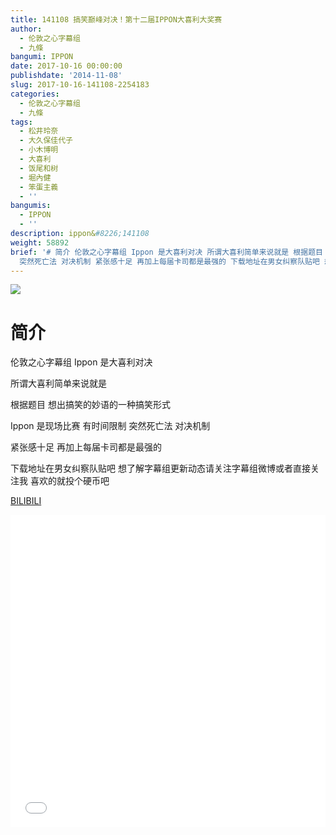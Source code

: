 ```yaml
---
title: 141108 搞笑巅峰对决！第十二届IPPON大喜利大奖赛
author:
  - 伦敦之心字幕组
  - 九條
bangumi: IPPON
date: 2017-10-16 00:00:00
publishdate: '2014-11-08'
slug: 2017-10-16-141108-2254183
categories:
  - 伦敦之心字幕组
  - 九條
tags:
  - 松井玲奈
  - 大久保佳代子
  - 小木博明
  - 大喜利
  - 饭尾和树
  - 堀內健
  - 笨蛋主義
  - ''
bangumis:
  - IPPON
  - ''
description: ippon&#8226;141108
weight: 58892
brief: '# 简介 伦敦之心字幕组 Ippon 是大喜利对决 所谓大喜利简单来说就是 根据题目 想出搞笑的妙语的一种搞笑形式 Ippon 是现场比赛 有时间限制
  突然死亡法 对决机制 紧张感十足 再加上每届卡司都是最强的 下载地址在男女纠察队贴吧 想了解字幕组更新动态请关注字幕组微博或者直接关注我 喜欢的就投个硬币吧'
---
```


![](https://i.imgur.com/qnqZA89.jpg)

# 简介  
伦敦之心字幕组 Ippon 是大喜利对决 


所谓大喜利简单来说就是 


根据题目 想出搞笑的妙语的一种搞笑形式


Ippon 是现场比赛 有时间限制 突然死亡法 对决机制


紧张感十足 再加上每届卡司都是最强的


下载地址在男女纠察队贴吧 想了解字幕组更新动态请关注字幕组微博或者直接关注我 喜欢的就投个硬币吧

  [BILIBILI](https://www.bilibili.com/video/av2254183/)


<div class="vcontainer">  <iframe class='video' src="//www.bilibili.com/blackboard/player.html?aid=2254183" width="100%" height="500" frameborder="0" allowfullscreen="allowfullscreen"></iframe></div>
